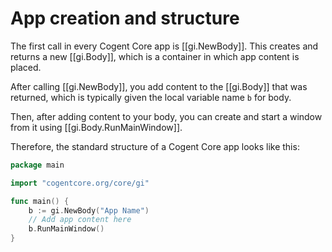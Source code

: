 # App creation and structure

The first call in every Cogent Core app is [[gi.NewBody]]. This creates and returns a new [[gi.Body]], which is a container in which app content is placed.

After calling [[gi.NewBody]], you add content to the [[gi.Body]] that was returned, which is typically given the local variable name `b` for body.

Then, after adding content to your body, you can create and start a window from it using [[gi.Body.RunMainWindow]].

Therefore, the standard structure of a Cogent Core app looks like this:

```go
package main

import "cogentcore.org/core/gi"

func main() {
	b := gi.NewBody("App Name")
	// Add app content here
	b.RunMainWindow()
}
```
